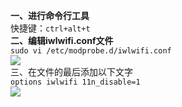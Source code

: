 **一、进行命令行工具**  
快捷键：`ctrl+alt+t`  
**二、编辑iwlwifi.conf文件**  
`sudo vi /etc/modprobe.d/iwlwifi.conf`  
![](https://img-blog.csdn.net/20180921161404132?watermark/2/text/aHR0cHM6Ly9ibG9nLmNzZG4ubmV0L3FxXzI1NTk4NDUz/font/5a6L5L2T/fontsize/400/fill/I0JBQkFCMA==/dissolve/70)  
三、在文件的最后添加以下文字  
`options iwlwifi 11n_disable=1`  
![](https://img-blog.csdn.net/20180921161636273?watermark/2/text/aHR0cHM6Ly9ibG9nLmNzZG4ubmV0L3FxXzI1NTk4NDUz/font/5a6L5L2T/fontsize/400/fill/I0JBQkFCMA==/dissolve/70)
